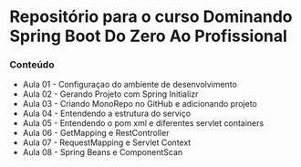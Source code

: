 # Repositório para o curso Dominando Spring Boot Do Zero Ao Profissional

### Conteúdo
- Aula 01 - Configuraçao do ambiente de desenvolvimento
- Aula 02 - Gerando Projeto com Spring Initializr
- Aula 03 - Criando MonoRepo no GitHub e adicionando projeto
- Aula 04 - Entendendo a estrutura do serviço
- Aula 05 - Entendendo o pom xml e diferentes servlet containers
- Aula 06 - GetMapping e RestController
- Aula 07 - RequestMapping e Servlet Context
- Aula 08 - Spring Beans e ComponentScan